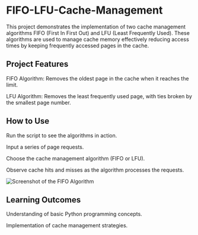 # FIFO-LFU-Cache-Management

This project demonstrates the implementation of two cache management algorithms FIFO (First In First Out) and LFU (Least Frequently Used). These algorithms are used to manage cache memory effectively reducing access times by keeping frequently accessed pages in the cache.

## Project Features

FIFO Algorithm: Removes the oldest page in the cache when it reaches the limit.

LFU Algorithm: Removes the least frequently used page, with ties broken by the smallest page number.

## How to Use

Run the script to see the algorithms in action.

Input a series of page requests.

Choose the cache management algorithm (FIFO or LFU).

Observe cache hits and misses as the algorithm processes the requests.

![Screenshot of the FIFO Algorithm](<FIFO Screenshot.png>)

## Learning Outcomes

Understanding of basic Python programming concepts.

Implementation of cache management strategies.
